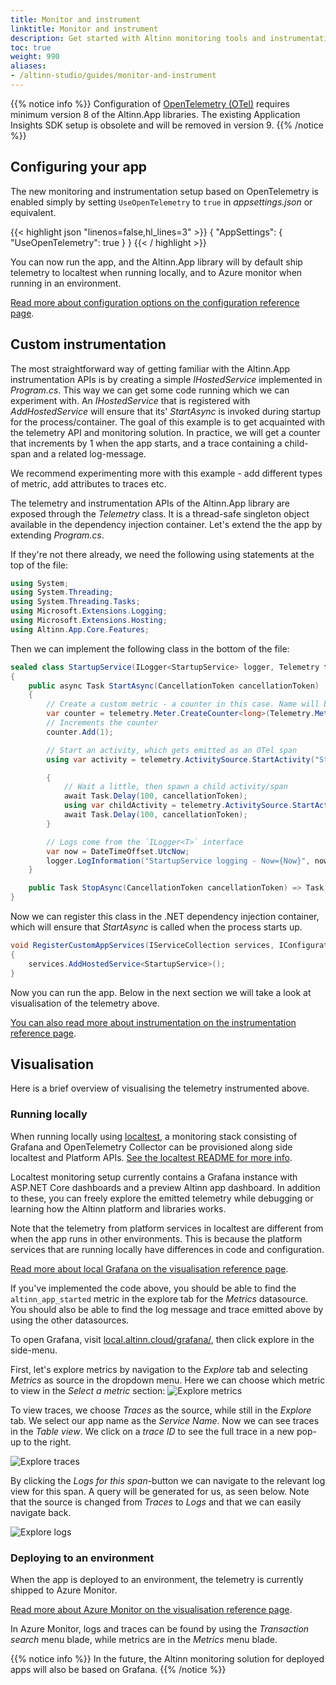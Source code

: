 ```yaml
---
title: Monitor and instrument
linktitle: Monitor and instrument
description: Get started with Altinn monitoring tools and instrumentation
toc: true
weight: 990
aliases:
- /altinn-studio/guides/monitor-and-instrument
---
```


{{% notice info %}}
Configuration of [OpenTelemetry (OTel)](https://opentelemetry.io/) requires minimum version 8 of the Altinn.App libraries.
The existing Application Insights SDK setup is obsolete and will be removed in version 9. 
{{% /notice %}}

## Configuring your app

The new monitoring and instrumentation setup based on OpenTelemetry is enabled simply by setting 
`UseOpenTelemetry` to `true` in *appsettings.json* or equivalent.

{{< highlight json "linenos=false,hl_lines=3" >}}
{
  "AppSettings": {
    "UseOpenTelemetry": true
  }
}
{{< / highlight >}}

You can now run the app, and the Altinn.App library will by default ship telemetry to localtest when running locally,
and to Azure monitor when running in an environment.

[Read more about configuration options on the configuration reference page](/altinn-studio/reference/monitoring/configuration/).

## Custom instrumentation

The most straightforward way of getting familiar with the Altinn.App instrumentation APIs is by creating
a simple *IHostedService* implemented in *Program.cs*. This way we can get some code running which we can experiment with.
An *IHostedService* that is registered with *AddHostedService* will ensure that its' *StartAsync* is invoked
during startup for the process/container. The goal of this example is to get acquainted with the telemetry API and monitoring
solution. In practice, we will get a counter that increments by 1 when the app starts, and a trace containing a child-span
and a related log-message.

We recommend experimenting more with this example - add different types of metric, add attributes to traces etc.

The telemetry and instrumentation APIs of the Altinn.App library are exposed through the *Telemetry* class.
It is a thread-safe singleton object available in the dependency injection container.
Let's extend the the app by extending *Program.cs*.

If they're not there already, we need the following using statements at the top of the file:

```csharp
using System;
using System.Threading;
using System.Threading.Tasks;
using Microsoft.Extensions.Logging;
using Microsoft.Extensions.Hosting;
using Altinn.App.Core.Features;
```

Then we can implement the following class in the bottom of the file:

```csharp
sealed class StartupService(ILogger<StartupService> logger, Telemetry telemetry) : IHostedService
{
    public async Task StartAsync(CancellationToken cancellationToken)
    {
        // Create a custom metric - a counter in this case. Name will become `altinn_app_started`
        var counter = telemetry.Meter.CreateCounter<long>(Telemetry.Metrics.CreateName("started"));
        // Increments the counter
        counter.Add(1);

        // Start an activity, which gets emitted as an OTel span
        using var activity = telemetry.ActivitySource.StartActivity("StartupService");

        {
            // Wait a little, then spawn a child activity/span
            await Task.Delay(100, cancellationToken);
            using var childActivity = telemetry.ActivitySource.StartActivity("ChildActivity");
            await Task.Delay(100, cancellationToken);
        }

        // Logs come from the `ILogger<T>` interface
        var now = DateTimeOffset.UtcNow;
        logger.LogInformation("StartupService logging - Now={Now}", now);
    }

    public Task StopAsync(CancellationToken cancellationToken) => Task.CompletedTask;
}
```

Now we can register this class in the .NET dependency injection container, which will ensure
that *StartAsync* is called when the process starts up.

```csharp
void RegisterCustomAppServices(IServiceCollection services, IConfiguration config, IWebHostEnvironment env)
{
    services.AddHostedService<StartupService>();
}
```

Now you can run the app. Below in the next section we will take a look at visualisation of the telemetry above.

[You can also read more about instrumentation on the instrumentation reference page](/altinn-studio/reference/monitoring/instrumentation).

## Visualisation

Here is a brief overview of visualising the telemetry instrumented above.

###  Running locally 

When running locally using [localtest](/altinn-studio/guides/development/local-dev/), a monitoring stack consisting of Grafana and OpenTelemetry Collector 
can be provisioned along side localtest and Platform APIs. [See the localtest README for more info](https://github.com/Altinn/app-localtest/blob/main/README.md).

Localtest monitoring setup currently contains a Grafana instance with ASP.NET Core dashboards and a preview Altinn app dashboard.
In addition to these, you can freely explore the emitted telemetry while debugging or learning how the Altinn platform and libraries works.

Note that the telemetry from platform services in localtest are different from when the app runs in other environments.
This is because the platform services that are running locally have differences in code and configuration.

[Read more about local Grafana on the visualisation reference page](/altinn-studio/reference/monitoring/visualisation/#grafana).

If you've implemented the code above, you should be able to find the `altinn_app_started` metric in the explore tab for the *Metrics* datasource.
You should also be able to find the log message and trace emitted above by using the other datasources.

To open Grafana, visit [local.altinn.cloud/grafana/](http://local.altinn.cloud/grafana/), then click explore in the side-menu.

First, let's explore metrics by navigation to the *Explore* tab and selecting *Metrics* as source in the dropdown menu. Here we
can choose which metric to view in the *Select a metric* section:
![Explore metrics](grafana-quickstart-metric.png "Explore metrics")

To view traces, we choose *Traces* as the source, while still in the *Explore* tab. We select our app name as the *Service Name*. 
Now we can see traces in the *Table view*. We click on a *trace ID* to see the full trace in a new pop-up to the right. 

![Explore traces](grafana-quickstart-trace.png "Explore traces. Here it is possible to analyze traces, attributes, and filter out log messages related to the trace.")

By clicking the *Logs for this span*-button we can navigate to the relevant log view for this span. A query will be generated for us,
 as seen below. Note that the source is changed from *Traces* to *Logs* and that we can easily navigate back.

![Explore logs](grafana-quickstart-logs.png "Explore logs. Now we see all log messages related to the root trace we made.")

### Deploying to an environment

When the app is deployed to an environment, the telemetry is currently shipped to Azure Monitor.

[Read more about Azure Monitor on the visualisation reference page](/altinn-studio/reference/monitoring/visualisation/#azure-monitor).

In Azure Monitor, logs and traces can be found by using the *Transaction search* menu blade,
while metrics are in the *Metrics* menu blade.

{{% notice info %}}
In the future, the Altinn monitoring solution for deployed apps will also be based on Grafana.
{{% /notice %}}
